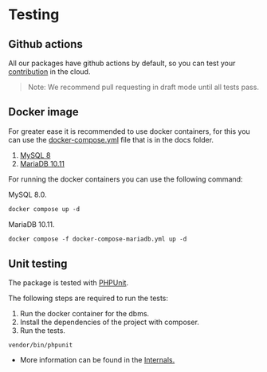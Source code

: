 # Testing

## Github actions

All our packages have github actions by default, so you can test your [contribution](https://github.com/yiisoft/db-mysql/blob/master/.github/CONTRIBUTING.md) in the cloud.

> Note: We recommend pull requesting in draft mode until all tests pass.

## Docker image

For greater ease it is recommended to use docker containers, for this you can use the [docker-compose.yml](https://docs.docker.com/compose/compose-file/) file that is in the docs folder.

1. [MySQL 8](../../../docker-compose.yml)
2. [MariaDB 10.11](../../../docker-compose-mariadb.yml)

For running the docker containers you can use the following command:

MySQL 8.0.

```dockerfile
docker compose up -d
```

MariaDB 10.11.

```dockerfile
docker compose -f docker-compose-mariadb.yml up -d
```

## Unit testing

The package is tested with [PHPUnit](https://phpunit.de/).

The following steps are required to run the tests:

1. Run the docker container for the dbms.
2. Install the dependencies of the project with composer.
3. Run the tests.

```shell
vendor/bin/phpunit
```

- More information can be found in the [Internals.](../../internals.md)
